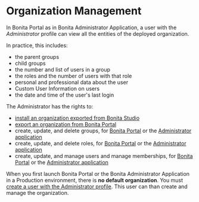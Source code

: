 # Organization Management

In Bonita Portal as in Bonita Administrator Application, a user with the _Administrator_ profile can view all the entities of the deployed organization.

In practice, this includes:

- the parent groups
- child groups
- the number and list of users in a group
- the roles and the number of users with that role
- personal and professional data about the user
- Custom User Information on users
- the date and time of the user's last login

The Administrator has the rights to:

- [install an organization exported from Bonita Studio](import-export-an-organization.md)
- [export an organization from Bonita Portal](import-export-an-organization.md)
- create, update, and delete groups, for [Bonita Portal](group.md) or the [Administrator application](admin-application-groups-list.md)
- create, update, and delete roles, for [Bonita Portal](role.md) or the [Administrator application](admin-application-roles-list.md)
- create, update, and manage users and manage memberships, for [Bonita Portal](manage-a-user.md) or the [Administrator application](admin-application-users-list)

When you first launch Bonita Portal or the Bonita Administrator Application in a Production environment, there is **no default organization**.
You must [create a user with the Administrator profile](first-steps-after-setup.md). This user can than create and manage the organization.
